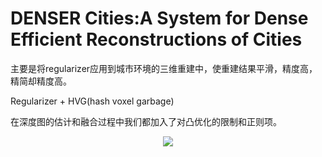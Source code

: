 # DENSER Cities:A System for Dense Efficient Reconstructions of Cities

主要是将regularizer应用到城市环境的三维重建中，使重建结果平滑，精度高，精简却精度高。

Regularizer + HVG(hash voxel garbage)

在深度图的估计和融合过程中我们都加入了对凸优化的限制和正则项。

<div align="center">
<img src="https://i.loli.net/2018/06/07/5b18c3a12a831.png"  />
</div>
